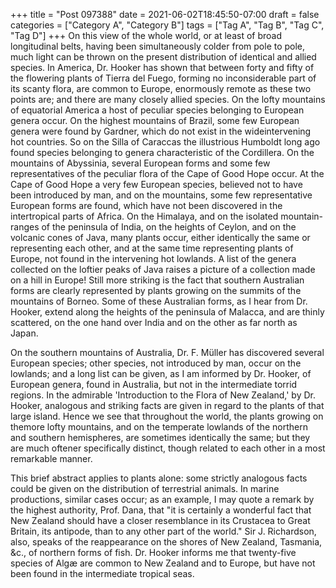 +++
title = "Post 097388"
date = 2021-06-02T18:45:50-07:00
draft = false
categories = ["Category A", "Category B"]
tags = ["Tag A", "Tag B", "Tag C", "Tag D"]
+++
On this view of the whole world, or at least of broad longitudinal belts, having been simultaneously colder from pole to pole, much light can be thrown on the present distribution of identical and allied species. In America, Dr. Hooker has shown that between forty and fifty of the flowering plants of Tierra del Fuego, forming no inconsiderable part of its scanty flora, are common to Europe, enormously remote as these two points are; and there are many closely allied species. On the lofty mountains of equatorial America a host of peculiar species belonging to European genera occur. On the highest mountains of Brazil, some few European genera were found by Gardner, which do not exist in the wideintervening hot countries. So on the Silla of Caraccas the illustrious Humboldt long ago found species belonging to genera characteristic of the Cordillera. On the mountains of Abyssinia, several European forms and some few representatives of the peculiar flora of the Cape of Good Hope occur. At the Cape of Good Hope a very few European species, believed not to have been introduced by man, and on the mountains, some few representative European forms are found, which have not been discovered in the intertropical parts of Africa. On the Himalaya, and on the isolated mountain-ranges of the peninsula of India, on the heights of Ceylon, and on the volcanic cones of Java, many plants occur, either identically the same or representing each other, and at the same time representing plants of Europe, not found in the intervening hot lowlands. A list of the genera collected on the loftier peaks of Java raises a picture of a collection made on a hill in Europe! Still more striking is the fact that southern Australian forms are clearly represented by plants growing on the summits of the mountains of Borneo. Some of these Australian forms, as I hear from Dr. Hooker, extend along the heights of the peninsula of Malacca, and are thinly scattered, on the one hand over India and on the other as far north as Japan.

On the southern mountains of Australia, Dr. F. Müller has discovered several European species; other species, not introduced by man, occur on the lowlands; and a long list can be given, as I am informed by Dr. Hooker, of European genera, found in Australia, but not in the intermediate torrid regions. In the admirable 'Introduction to the Flora of New Zealand,' by Dr. Hooker, analogous and striking facts are given in regard to the plants of that large island. Hence we see that throughout the world, the plants growing on themore lofty mountains, and on the temperate lowlands of the northern and southern hemispheres, are sometimes identically the same; but they are much oftener specifically distinct, though related to each other in a most remarkable manner.

This brief abstract applies to plants alone: some strictly analogous facts could be given on the distribution of terrestrial animals. In marine productions, similar cases occur; as an example, I may quote a remark by the highest authority, Prof. Dana, that "it is certainly a wonderful fact that New Zealand should have a closer resemblance in its Crustacea to Great Britain, its antipode, than to any other part of the world." Sir J. Richardson, also, speaks of the reappearance on the shores of New Zealand, Tasmania, &c., of northern forms of fish. Dr. Hooker informs me that twenty-five species of Algæ are common to New Zealand and to Europe, but have not been found in the intermediate tropical seas.
